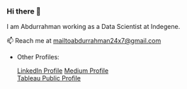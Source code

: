 ### Hi there 👋
I am Abdurrahman working as a Data Scientist at Indegene. 

📫 Reach me at mailtoabdurrahman24x7@gmail.com 

* Other Profiles: 

     [LinkedIn Profile](https://www.linkedin.com/in/abdurrahman-163a63127)
     [Medium Profile](https://abdurrahman5.medium.com/)     
     [Tableau Public Profile](https://public.tableau.com/profile/abdurrahman8234)   
